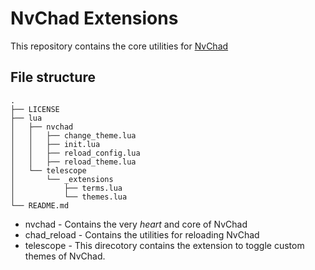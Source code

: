 # NvChad Extensions

This repository contains the core utilities for [NvChad](https://github.com/NvChad/NvChad) 

## File structure

```
.
├── LICENSE
├── lua
│   ├── nvchad
│   │   ├── change_theme.lua
│   │   ├── init.lua
│   │   ├── reload_config.lua
│   │   ├── reload_theme.lua
│   └── telescope
│       └── _extensions
│           ├── terms.lua
│           └── themes.lua
└── README.md
```

- nvchad - Contains the very *heart* and core of NvChad  
- chad_reload - Contains the utilities for reloading NvChad
- telescope - This direcotory contains the extension to toggle custom themes of NvChad. 
